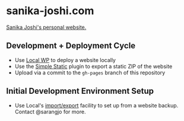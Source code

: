 # sanika-joshi.com

[Sanika Joshi's personal website.](https://sanika-joshi.com)

## Development + Deployment Cycle

- Use [Local WP](https://localwp.com/) to deploy a website locally
- Use the [Simple Static](https://simplystatic.com/) plugin to export a static ZIP of the website
- Upload via a commit to the `gh-pages` branch of this repository

## Initial Development Environment Setup

- Use Local's [import/export](https://localwp.com/help-docs/getting-started/how-to-import-a-wordpress-site-into-local/) facility to set up from a website backup. Contact @sarangjo for more. 
